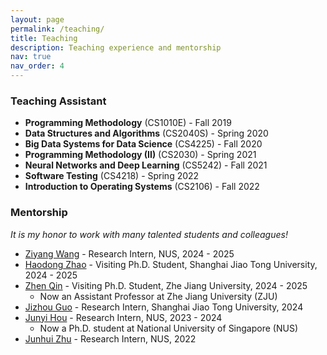```yaml
---
layout: page
permalink: /teaching/
title: Teaching
description: Teaching experience and mentorship
nav: true
nav_order: 4
---
```


### Teaching Assistant

* **Programming Methodology** (CS1010E) - Fall 2019
* **Data Structures and Algorithms** (CS2040S) - Spring 2020
* **Big Data Systems for Data Science** (CS4225) - Fall 2020
* **Programming Methodology (II)** (CS2030) - Spring 2021
* **Neural Networks and Deep Learning** (CS5242) - Fall 2021
* **Software Testing** (CS4218) - Spring 2022
* **Introduction to Operating Systems** (CS2106) - Fall 2022

### Mentorship

_It is my honor to work with many talented students and colleagues!_

* [Ziyang Wang](https://www.linkedin.com/in/ziyang-wang-4a600b348/) - Research Intern, NUS, 2024 - 2025
* [Haodong Zhao](https://dongdongzhaoup.github.io/) - Visiting Ph.D. Student, Shanghai Jiao Tong University, 2024 - 2025
* [Zhen Qin](https://zhenqincn.github.io/) - Visiting Ph.D. Student, Zhe Jiang University, 2024 - 2025
  * Now an Assistant Professor at Zhe Jiang University (ZJU)
* [Jizhou Guo](https://scholar.google.com/citations?user=fcBDdsYAAAAJ) - Research Intern, Shanghai Jiao Tong University, 2024
* [Junyi Hou](https://profile.junyi.dev/) - Research Intern, NUS, 2023 - 2024
  * Now a Ph.D. student at National University of Singapore (NUS)
* [Junhui Zhu](https://jzhu.xyz/) - Research Intern, NUS, 2022



